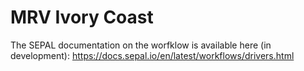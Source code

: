 # MRV Ivory Coast

The SEPAL documentation on the worfklow is available here (in development): https://docs.sepal.io/en/latest/workflows/drivers.html

